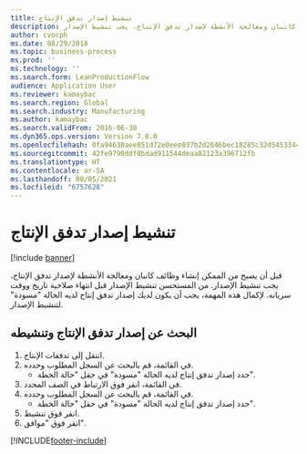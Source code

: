 ```yaml
---
title: تنشيط إصدار تدفق الإنتاج
description: قبل أن يصبح من الممكن إنشاء وظائف كانبان ومعالجة الأنشطة لإصدار تدفق الإنتاج، يجب تنشيط الإصدار.
author: cvocph
ms.date: 08/29/2018
ms.topic: business-process
ms.prod: ''
ms.technology: ''
ms.search.form: LeanProductionFlow
audience: Application User
ms.reviewer: kamaybac
ms.search.region: Global
ms.search.industry: Manufacturing
ms.author: kamaybac
ms.search.validFrom: 2016-06-30
ms.dyn365.ops.version: Version 7.0.0
ms.openlocfilehash: 0fa94630aee851d72e0eee037b2d2646bec18285c32d5453344f5b67c3d17254
ms.sourcegitcommit: 42fe9790ddf0bdad911544deaa82123a396712fb
ms.translationtype: HT
ms.contentlocale: ar-SA
ms.lasthandoff: 08/05/2021
ms.locfileid: "6757628"
---
```

# <a name="activate-a-production-flow-version"></a>تنشيط إصدار تدفق الإنتاج

[!include [banner](../../includes/banner.md)]

قبل أن يصبح من الممكن إنشاء وظائف كانبان ومعالجة الأنشطة لإصدار تدفق الإنتاج، يجب تنشيط الإصدار. من المستحسن تنشيط الإصدار قبل انتهاء صلاحية تاريخ ووقت سريانه. لإكمال هذه المهمة، يجب أن يكون لديك إصدار تدفق إنتاج لديه الحالة "مسودة" لتنشيط الإصدار. 


## <a name="find-and-activate-a-production-flow-version"></a>البحث عن إصدار تدفق الإنتاج وتنشيطه
1. انتقل إلى تدفقات الإنتاج‬.
2. في القائمة، قم بالبحث عن السجل المطلوب وحدده.
    * حدد إصدار تدفق إنتاج لديه الحالة "مسودة" في حقل "حالة الخطة".  
3. في القائمة، انقر فوق الارتباط في الصف المحدد.
4. في القائمة، قم بالبحث عن السجل المطلوب وحدده.
    * حدد إصدار تدفق إنتاج لديه الحالة "مسودة" في حقل "حالة الخطة".  
5. انقر فوق تنشيط.
6. انقر فوق "موافق".



[!INCLUDE[footer-include](../../../includes/footer-banner.md)]